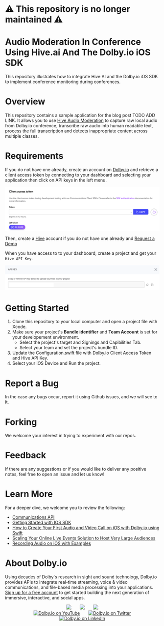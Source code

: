 # :warning: This repository is no longer maintained :warning:

# Audio Moderation In Conference Using Hive.ai And The Dolby.io iOS SDK
This repository illustrates how to integrate Hive AI and the Dolby.io iOS SDK to implement conference monitoring during conferences.

# Overview
This repository contains a sample application for the blog post TODO ADD LINK. It allows you to use [Hive Audio Moderation](https://hivemoderation.com/audio-moderation) to capture raw local audio from Dolby.io conference, transcribe raw audio into human readable text, process the full transcription and detects inappropriate content across multiple classes.

# Requirements
If you do not have one already, create an account on [Dolby.io](https://dolby.io/) and retrieve a client access token by connecting to your dashboard and selecting your application then click on API keys in the left menu.

![Client Access Token](images/dolby-io-access-token.png)

Then, create a [Hive](https://thehive.ai) account if you do not have one already and [Request a Demo](https://hivemoderation.com/contact-us?source=hivemoderation-header)

When you have access to to your dashboard, create a project and get your `Hive API Key`.

![Hive API Key](images/hive-api-key.png)

# Getting Started
1. Clone this repository to your local computer and open a project file with Xcode.
2. Make sure your project's **Bundle identifier** and **Team Account** is set for your developement environment.
   - Select the project's target and Signings and Capibilities Tab.
   - Select your team and set the project's bundle ID.
3. Update the Configuration.swift file with Dolby.io Client Access Token and Hive API Key.
4. Select your iOS Device and Run the project.

# Report a Bug 
In the case any bugs occur, report it using Github issues, and we will see to it. 

# Forking
We welcome your interest in trying to experiment with our repos.

# Feedback 
If there are any suggestions or if you would like to deliver any positive notes, feel free to open an issue and let us know!

# Learn More
For a deeper dive, we welcome you to review the following:
 - [Communications API](https://docs.dolby.io/communications-apis/docs)
 - [Getting Started with IOS SDK](https://docs.dolby.io/communications-apis/docs/getting-started-with-ios)
 - [How to Create Your First Audio and Video Call on iOS with Dolby.io using Swift](https://dolby.io/blog/how-to-create-your-first-audio-and-video-call-on-ios-with-dolby-io-using-swift/)
 - [Scaling Your Online Live Events Solution to Host Very Large Audiences](https://dolby.io/blog/scaling-your-online-live-events-solution-to-host-very-large-audiences/)
 - [Recording Audio on iOS with Examples](https://dolby.io/blog/recording-audio-on-ios-with-examples/)

# About Dolby.io
Using decades of Dolby's research in sight and sound technology, Dolby.io provides APIs to integrate real-time streaming, voice & video communications, and file-based media processing into your applications. [Sign up for a free account](https://dashboard.dolby.io/signup/) to get started building the next generation of immersive, interactive, and social apps.

<div align="center">
  <a href="https://dolby.io/" target="_blank"><img src="https://img.shields.io/badge/Dolby.io-0A0A0A?style=for-the-badge&logo=dolby&logoColor=white"/></a>
&nbsp; &nbsp; &nbsp;
  <a href="https://docs.dolby.io/" target="_blank"><img src="https://img.shields.io/badge/Dolby.io-Docs-0A0A0A?style=for-the-badge&logoColor=white"/></a>
&nbsp; &nbsp; &nbsp;
  <a href="https://dolby.io/blog/category/developer/" target="_blank"><img src="https://img.shields.io/badge/Dolby.io-Blog-0A0A0A?style=for-the-badge&logoColor=white"/></a>
</div>

<div align="center">
&nbsp; &nbsp; &nbsp;
  <a href="https://youtube.com/@dolbyio" target="_blank"><img src="https://img.shields.io/badge/YouTube-red?style=flat-square&logo=youtube&logoColor=white" alt="Dolby.io on YouTube"/></a>
&nbsp; &nbsp; &nbsp; 
  <a href="https://twitter.com/dolbyio" target="_blank"><img src="https://img.shields.io/badge/Twitter-blue?style=flat-square&logo=twitter&logoColor=white" alt="Dolby.io on Twitter"/></a>
&nbsp; &nbsp; &nbsp;
  <a href="https://www.linkedin.com/company/dolbyio/" target="_blank"><img src="https://img.shields.io/badge/LinkedIn-0077B5?style=flat-square&logo=linkedin&logoColor=white" alt="Dolby.io on LinkedIn"/></a>
</div>
